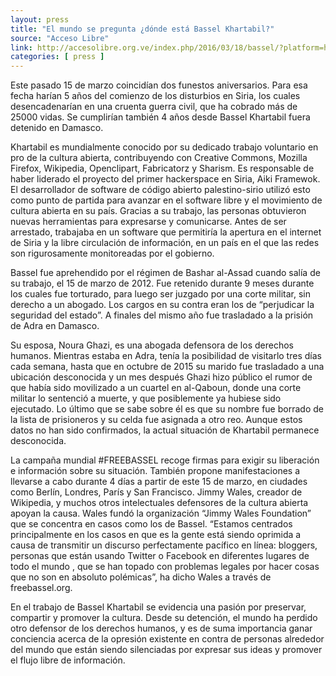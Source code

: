 ```yaml
---
layout: press
title: "El mundo se pregunta ¿dónde está Bassel Khartabil?"
source: "Acceso Libre"
link: http://accesolibre.org.ve/index.php/2016/03/18/bassel/?platform=hootsuite
categories: [ press ]
---
```


Este pasado 15 de marzo coincidían dos funestos aniversarios. Para esa fecha harían 5 años del comienzo de los disturbios en Siria, los cuales desencadenarían en una cruenta guerra civil, que ha cobrado más de 25000 vidas. Se cumplirían también 4 años desde Bassel Khartabil fuera detenido en Damasco.

Khartabil es mundialmente conocido por su dedicado trabajo voluntario en pro de la cultura abierta, contribuyendo con Creative Commons, Mozilla Firefox, Wikipedia, Openclipart, Fabricatorz y Sharism. Es responsable de haber liderado el proyecto del primer hackerspace en Siria, Aiki Framewok. El desarrollador de software de código abierto palestino-sirio utilizó esto como punto de partida para avanzar en el software libre y el movimiento de cultura abierta en su país. Gracias a su trabajo, las personas obtuvieron nuevas herramientas para expresarse y comunicarse. Antes de ser arrestado, trabajaba en un software que permitiría la apertura en el internet de Siria y la libre circulación de información, en un país en el que las redes son rigurosamente monitoreadas por el gobierno.

Bassel fue aprehendido por el régimen de Bashar al-Assad cuando salía de su trabajo, el 15 de marzo de 2012. Fue retenido durante 9 meses durante los cuales fue torturado, para luego ser juzgado por una corte militar, sin derecho a un abogado. Los cargos en su contra eran los de “perjudicar la seguridad del estado”. A finales del mismo año fue trasladado a la prisión de Adra en Damasco.

Su esposa, Noura Ghazi, es una abogada defensora de los derechos humanos. Mientras estaba en Adra, tenía la posibilidad de visitarlo tres días cada semana, hasta que en octubre de 2015 su marido fue trasladado a una ubicación desconocida y un mes después Ghazi hizo público el rumor de que había sido movilizado a un cuartel en al-Qaboun, donde una corte militar lo sentenció a muerte, y que posiblemente ya hubiese sido ejecutado. Lo último que se sabe sobre él es que su nombre fue borrado de la lista de prisioneros y su celda fue asignada a otro reo. Aunque estos datos no han sido confirmados, la actual situación de Khartabil permanece desconocida.

La campaña mundial #FREEBASSEL recoge firmas para exigir su liberación e información sobre su situación. También propone manifestaciones a llevarse a cabo durante 4 días a partir de este 15 de marzo, en ciudades como Berlín, Londres, París y San Francisco. Jimmy Wales, creador de Wikipedia, y muchos otros intelectuales defensores de la cultura abierta apoyan la causa. Wales fundó la organización “Jimmy Wales Foundation” que se concentra en casos como los de Bassel. “Estamos centrados principalmente en los casos en que es la gente está siendo oprimida a causa de transmitir un discurso perfectamente pacífico en línea: bloggers, personas que están usando Twitter o Facebook en diferentes lugares de todo el mundo , que se han topado con problemas legales por hacer cosas que no son en absoluto polémicas”, ha dicho Wales a través de freebassel.org.

En el trabajo de Bassel Khartabil se evidencia una pasión por preservar, compartir y promover la cultura. Desde su detención, el mundo ha perdido otro defensor de los derechos humanos, y es de suma importancia ganar conciencia acerca de la opresión existente en contra de personas alrededor del mundo que están siendo silenciadas por expresar sus ideas y promover el flujo libre de información.
